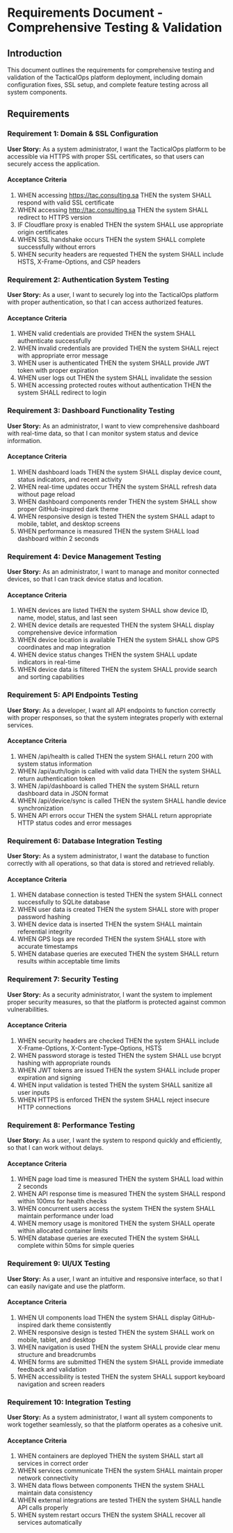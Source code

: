 # Requirements Document - Comprehensive Testing & Validation

## Introduction

This document outlines the requirements for comprehensive testing and validation of the TacticalOps platform deployment, including domain configuration fixes, SSL setup, and complete feature testing across all system components.

## Requirements

### Requirement 1: Domain & SSL Configuration

**User Story:** As a system administrator, I want the TacticalOps platform to be accessible via HTTPS with proper SSL certificates, so that users can securely access the application.

#### Acceptance Criteria

1. WHEN accessing https://tac.consulting.sa THEN the system SHALL respond with valid SSL certificate
2. WHEN accessing http://tac.consulting.sa THEN the system SHALL redirect to HTTPS version
3. IF Cloudflare proxy is enabled THEN the system SHALL use appropriate origin certificates
4. WHEN SSL handshake occurs THEN the system SHALL complete successfully without errors
5. WHEN security headers are requested THEN the system SHALL include HSTS, X-Frame-Options, and CSP headers

### Requirement 2: Authentication System Testing

**User Story:** As a user, I want to securely log into the TacticalOps platform with proper authentication, so that I can access authorized features.

#### Acceptance Criteria

1. WHEN valid credentials are provided THEN the system SHALL authenticate successfully
2. WHEN invalid credentials are provided THEN the system SHALL reject with appropriate error message
3. WHEN user is authenticated THEN the system SHALL provide JWT token with proper expiration
4. WHEN user logs out THEN the system SHALL invalidate the session
5. WHEN accessing protected routes without authentication THEN the system SHALL redirect to login

### Requirement 3: Dashboard Functionality Testing

**User Story:** As an administrator, I want to view comprehensive dashboard with real-time data, so that I can monitor system status and device information.

#### Acceptance Criteria

1. WHEN dashboard loads THEN the system SHALL display device count, status indicators, and recent activity
2. WHEN real-time updates occur THEN the system SHALL refresh data without page reload
3. WHEN dashboard components render THEN the system SHALL show proper GitHub-inspired dark theme
4. WHEN responsive design is tested THEN the system SHALL adapt to mobile, tablet, and desktop screens
5. WHEN performance is measured THEN the system SHALL load dashboard within 2 seconds

### Requirement 4: Device Management Testing

**User Story:** As an administrator, I want to manage and monitor connected devices, so that I can track device status and location.

#### Acceptance Criteria

1. WHEN devices are listed THEN the system SHALL show device ID, name, model, status, and last seen
2. WHEN device details are requested THEN the system SHALL display comprehensive device information
3. WHEN device location is available THEN the system SHALL show GPS coordinates and map integration
4. WHEN device status changes THEN the system SHALL update indicators in real-time
5. WHEN device data is filtered THEN the system SHALL provide search and sorting capabilities

### Requirement 5: API Endpoints Testing

**User Story:** As a developer, I want all API endpoints to function correctly with proper responses, so that the system integrates properly with external services.

#### Acceptance Criteria

1. WHEN /api/health is called THEN the system SHALL return 200 with system status information
2. WHEN /api/auth/login is called with valid data THEN the system SHALL return authentication token
3. WHEN /api/dashboard is called THEN the system SHALL return dashboard data in JSON format
4. WHEN /api/device/sync is called THEN the system SHALL handle device synchronization
5. WHEN API errors occur THEN the system SHALL return appropriate HTTP status codes and error messages

### Requirement 6: Database Integration Testing

**User Story:** As a system administrator, I want the database to function correctly with all operations, so that data is stored and retrieved reliably.

#### Acceptance Criteria

1. WHEN database connection is tested THEN the system SHALL connect successfully to SQLite database
2. WHEN user data is created THEN the system SHALL store with proper password hashing
3. WHEN device data is inserted THEN the system SHALL maintain referential integrity
4. WHEN GPS logs are recorded THEN the system SHALL store with accurate timestamps
5. WHEN database queries are executed THEN the system SHALL return results within acceptable time limits

### Requirement 7: Security Testing

**User Story:** As a security administrator, I want the system to implement proper security measures, so that the platform is protected against common vulnerabilities.

#### Acceptance Criteria

1. WHEN security headers are checked THEN the system SHALL include X-Frame-Options, X-Content-Type-Options, HSTS
2. WHEN password storage is tested THEN the system SHALL use bcrypt hashing with appropriate rounds
3. WHEN JWT tokens are issued THEN the system SHALL include proper expiration and signing
4. WHEN input validation is tested THEN the system SHALL sanitize all user inputs
5. WHEN HTTPS is enforced THEN the system SHALL reject insecure HTTP connections

### Requirement 8: Performance Testing

**User Story:** As a user, I want the system to respond quickly and efficiently, so that I can work without delays.

#### Acceptance Criteria

1. WHEN page load time is measured THEN the system SHALL load within 2 seconds
2. WHEN API response time is measured THEN the system SHALL respond within 100ms for health checks
3. WHEN concurrent users access the system THEN the system SHALL maintain performance under load
4. WHEN memory usage is monitored THEN the system SHALL operate within allocated container limits
5. WHEN database queries are executed THEN the system SHALL complete within 50ms for simple queries

### Requirement 9: UI/UX Testing

**User Story:** As a user, I want an intuitive and responsive interface, so that I can easily navigate and use the platform.

#### Acceptance Criteria

1. WHEN UI components load THEN the system SHALL display GitHub-inspired dark theme consistently
2. WHEN responsive design is tested THEN the system SHALL work on mobile, tablet, and desktop
3. WHEN navigation is used THEN the system SHALL provide clear menu structure and breadcrumbs
4. WHEN forms are submitted THEN the system SHALL provide immediate feedback and validation
5. WHEN accessibility is tested THEN the system SHALL support keyboard navigation and screen readers

### Requirement 10: Integration Testing

**User Story:** As a system administrator, I want all system components to work together seamlessly, so that the platform operates as a cohesive unit.

#### Acceptance Criteria

1. WHEN containers are deployed THEN the system SHALL start all services in correct order
2. WHEN services communicate THEN the system SHALL maintain proper network connectivity
3. WHEN data flows between components THEN the system SHALL maintain data consistency
4. WHEN external integrations are tested THEN the system SHALL handle API calls properly
5. WHEN system restart occurs THEN the system SHALL recover all services automatically